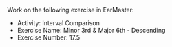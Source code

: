 Work on the following exercise in EarMaster:
- Activity: Interval Comparison
- Exercise Name: Minor 3rd & Major 6th - Descending
- Exercise Number: 17.5
